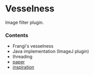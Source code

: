 # Vesselness #
Image filter plugin.

### Contents ###

* Frangi's vesselness
* Java implementation (ImageJ plugin)
* threading
* [paper](www.google.com)
* [inspiration](www.google.com) 